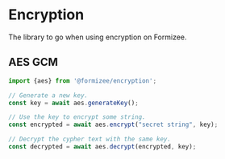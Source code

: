 # Encryption

The library to go when using encryption on Formizee.

## AES GCM

```typescript
import {aes} from '@formizee/encryption';

// Generate a new key.
const key = await aes.generateKey();

// Use the key to encrypt some string.
const encrypted = await aes.encrypt("secret string", key);

// Decrypt the cypher text with the same key.
const decrypted = await aes.decrypt(encrypted, key);

```
